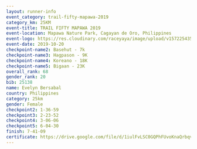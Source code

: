 ```yaml
---
layout: runner-info 
event_category: trail-fifty-mapawa-2019 
category_km: 25KM 
event-title: TRAIL FIFTY MAPAWA 2019  
event-location: Mapawa Nature Park, Cagayan de Oro, Philippines 
event-logo: https://res.cloudinary.com/raceyaya/image/upload/v1572254355/logo/trail-fifty-mapawa_fizjmb.jpg 
event-date: 2019-10-20 
checkpoint-name2: Basehut - 7k 
checkpoint-name3: Hagpason - 9K 
checkpoint-name4: Koreano - 18K 
checkpoint-name5: Bigaan - 23K 
overall_rank: 68
gender_rank: 20
bib: 25138
name: Evelyn Bersabal
country: Philippines
category: 25km
gender: Female
checkpoint2: 1-36-59
checkpoint3: 2-23-52
checkpoint4: 3-06-06
checkpoint5: 6-04-30
finish: 7-41-09
certificate: https://drive.google.com/file/d/1iulFvLSC0GQPhFUvoKnaQrbqv3f84vh_/view?usp=sharing
---
```

